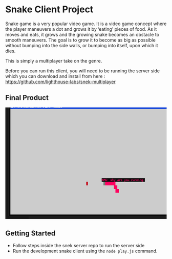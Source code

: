 # Snake Client Project

Snake game is a very popular video game. It is a video game concept where the player maneuvers a dot and grows it by ‘eating’ pieces of food. As it moves and eats, it grows and the growing snake becomes an obstacle to smooth maneuvers. The goal is to grow it to become as big as possible without bumping into the side walls, or bumping into itself, upon which it dies.

This is simply a multiplayer take on the genre.

Before you can run this client, you will need to be running the server side which you can download and install from here : https://github.com/lighthouse-labs/snek-multiplayer

## Final Product

!["screenshot description"](./images/snakeGame.PNG)


## Getting Started

- Follow steps inside the snek server repo to run the server side
- Run the development snake client using the `node play.js` command.